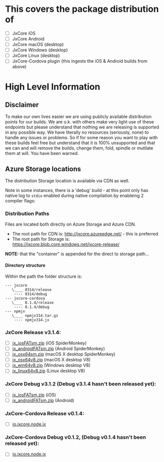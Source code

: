 # This covers the package distribution of 

- [ ] JxCore iOS
- [ ] JxCore Android
- [ ] JxCore macOS (desktop)
- [ ] JxCore Windows (desktop)
- [ ] JxCore Linux (desktop)
- [ ] JxCore-Cordova plugin (this ingests the iOS & Android builds from above)

# High Level Information

## Disclaimer

To make our own lives easier we are using publicly available distribution points for our builds. We are o.k. with others make very light use of these endpoints but please understand that nothing we are releasing is supported in any possible way. We have literally no resources (seriously, none) to handle any issues or problems. So if for some reason you want to play with these builds feel free but understand that it is 100% unsupported and that we can and will remove the builds, change them, fold, spindle or mutilate them at will. You have been warned.

## Azure Storage locations
The distribution Storage location is available via CDN as well.

Note in some instances, there is a 'debug' build - at this point only has native log to `stdio` enabled during native compilation by enableing 2 compiler flags:


### Distribution Paths
Files are located both directly on Azure Storage and Azure CDN.

- The root path for CDN is:  http://jxcore.azureedge.net/   - this is preferred
- The root path for Storage is: https://jxcore.blob.core.windows.net/jxcore-release/

**NOTE:** that the "container" is appended for the direct to storage path...

#### Directory structure
Within the path the folder structure is:

```
--- jxcore
   \____ 0314/release
    ---- 0314/debug
--- jxcore-cordova
   \____ 0.1.4/release
    ---- 0.1.4/debug
--- npmjx
   \____ npmjx314.tar.gz
    ---- npmjx314.jx
```

### JxCore Release v3.1.4:
- [ ] [jx_iosFATsm.zip](http://jxcore.azureedge.net/jxcore/0314/release/jx_iosFATsm.zip)  (iOS SpiderMonkey)
- [ ] [jx_androidFATsm.zip](http://jxcore.azureedge.net/jxcore/0314/release/jx_androidFATsm.zip) (Android SpiderMonkey)
- [ ] [jx_osx64sm.zip](http://jxcore.azureedge.net/jxcore/0314/release/jx_osx64sm.zip) (macOS X desktop SpiderMonkey)
- [ ] [jx_osx64v8.zip](http://jxcore.azureedge.net/jxcore/0314/release/jx_osx64v8.zip) (macOS X desktop V8)
- [ ] [jx_win64v8.zip](http://jxcore.azureedge.net/jxcore/0314/release/jx_win64v8.zip) (Windows desktop V8)
- [ ] [jx_linux64v8.zip](https://jxcore.blob.core.windows.net/jxcore-release/jxcore/0314/release/jx_linux64v8.zip) (Linux desktop V8)

### JxCore Debug v3.1.2 (Debug v3.1.4 hasn't been released yet):
- [ ] [jx_iosFATsm.zip](http://jxcore.azureedge.net/jxcore/0312/debug/jx_iosFATsm.zip) (iOS)
- [ ] [jx_androidFATsm.zip](http://jxcore.azureedge.net/jxcore/0312/debug/jx_androidFATsm.zip) (Android)

### JxCore-Cordova Release v0.1.4:
- [ ] [io.jxcore.node.jx](http://jxcore.azureedge.net/jxcore-cordova/0.1.4/release/io.jxcore.node.jx)

### JxCore-Cordova Debug v0.1.2, (Debug v0.1.4 hasn't been released yet):
- [ ] [io.jxcore.node.jx](http://jxcore.azureedge.net/jxcore-cordova/0.1.2/debug/io.jxcore.node.jx)

